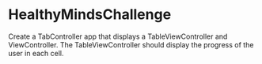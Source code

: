 # HealthyMindsChallenge
Create a TabController app that displays a TableViewController and ViewController. The TableViewController should display the progress of the user in each cell.
